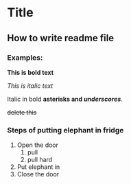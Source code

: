 # Title

## How to write readme file

### Examples:
**This is bold text**

*This is italic text*

Italic in bold **asterisks and _underscores_**.

~~delete this~~

### Steps of putting elephant in fridge 
1. Open the door
    1. pull
    2. pull hard
2. Put elephant in
3. Close the door
